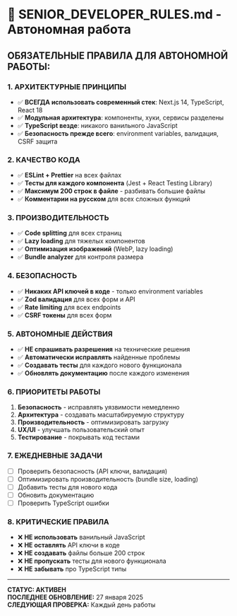 # 🎯 SENIOR_DEVELOPER_RULES.md - Автономная работа

## **ОБЯЗАТЕЛЬНЫЕ ПРАВИЛА ДЛЯ АВТОНОМНОЙ РАБОТЫ:**

### **1. АРХИТЕКТУРНЫЕ ПРИНЦИПЫ**
- ✅ **ВСЕГДА использовать современный стек**: Next.js 14, TypeScript, React 18
- ✅ **Модульная архитектура**: компоненты, хуки, сервисы разделены
- ✅ **TypeScript везде**: никакого ванильного JavaScript
- ✅ **Безопасность прежде всего**: environment variables, валидация, CSRF защита

### **2. КАЧЕСТВО КОДА**
- ✅ **ESLint + Prettier** на всех файлах
- ✅ **Тесты для каждого компонента** (Jest + React Testing Library)
- ✅ **Максимум 200 строк в файле** - разбивать большие файлы
- ✅ **Комментарии на русском** для всех сложных функций

### **3. ПРОИЗВОДИТЕЛЬНОСТЬ**
- ✅ **Code splitting** для всех страниц
- ✅ **Lazy loading** для тяжелых компонентов
- ✅ **Оптимизация изображений** (WebP, lazy loading)
- ✅ **Bundle analyzer** для контроля размера

### **4. БЕЗОПАСНОСТЬ**
- ✅ **Никаких API ключей в коде** - только environment variables
- ✅ **Zod валидация** для всех форм и API
- ✅ **Rate limiting** для всех endpoints
- ✅ **CSRF токены** для всех форм

### **5. АВТОНОМНЫЕ ДЕЙСТВИЯ**
- ✅ **НЕ спрашивать разрешения** на технические решения
- ✅ **Автоматически исправлять** найденные проблемы
- ✅ **Создавать тесты** для каждого нового функционала
- ✅ **Обновлять документацию** после каждого изменения

### **6. ПРИОРИТЕТЫ РАБОТЫ**
1. **Безопасность** - исправлять уязвимости немедленно
2. **Архитектура** - создавать масштабируемую структуру
3. **Производительность** - оптимизировать загрузку
4. **UX/UI** - улучшать пользовательский опыт
5. **Тестирование** - покрывать код тестами

### **7. ЕЖЕДНЕВНЫЕ ЗАДАЧИ**
- [ ] Проверить безопасность (API ключи, валидация)
- [ ] Оптимизировать производительность (bundle size, loading)
- [ ] Добавить тесты для нового кода
- [ ] Обновить документацию
- [ ] Проверить TypeScript ошибки

### **8. КРИТИЧЕСКИЕ ПРАВИЛА**
- ❌ **НЕ использовать** ванильный JavaScript
- ❌ **НЕ оставлять** API ключи в коде
- ❌ **НЕ создавать** файлы больше 200 строк
- ❌ **НЕ пропускать** тесты для нового функционала
- ❌ **НЕ забывать** про TypeScript типы

---

**СТАТУС: АКТИВЕН**  
**ПОСЛЕДНЕЕ ОБНОВЛЕНИЕ:** 27 января 2025  
**СЛЕДУЮЩАЯ ПРОВЕРКА:** Каждый день работы 